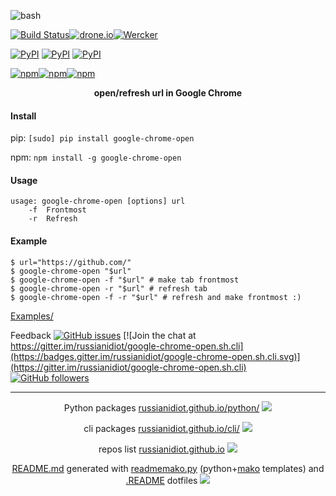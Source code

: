 ![bash](https://img.shields.io/badge/language-bash-blue.svg)

[![Build Status](https://travis-ci.org/russianidiot/google-chrome-open.sh.cli.svg?branch=master)](https://travis-ci.org/russianidiot/google-chrome-open.sh.cli)[![drone.io](https://drone.io/github.com/russianidiot/google-chrome-open.sh.cli/status.png)](https://drone.io/github.com/russianidiot/google-chrome-open.sh.cli)[![Wercker](https://app.wercker.com/status/9932df02a4eaef805f765bee62418b23/s/master)](https://app.wercker.com/#applications/57201c4f58d2b35867095a26/)

[![PyPI](https://img.shields.io/pypi/v/google-chrome-open.svg)](https://pypi.python.org/pypi/google-chrome-open)
[![PyPI](https://img.shields.io/pypi/dm/google-chrome-open.svg)](https://pypi.python.org/pypi/google-chrome-open)
[![PyPI](https://img.shields.io/pypi/dd/google-chrome-open.svg)](https://pypi.python.org/pypi/google-chrome-open)

[![npm](https://img.shields.io/npm/v/google-chrome-open.svg)](https://www.npmjs.com/package/google-chrome-open)[![npm](https://img.shields.io/npm/dm/google-chrome-open.svg)](https://www.npmjs.com/package/google-chrome-open)[![npm](https://img.shields.io/npm/dt/google-chrome-open.svg)](https://www.npmjs.com/package/google-chrome-open)

<p align="center">
    <b>open/refresh url in Google Chrome</b>
</p>

#### Install

pip: 
`[sudo] pip install google-chrome-open`

npm: 
`npm install -g google-chrome-open`

#### Usage

```shell
usage: google-chrome-open [options] url
	-f  Frontmost
	-r  Refresh
```

#### Example

```shell
$ url="https://github.com/"
$ google-chrome-open "$url"
$ google-chrome-open -f "$url" # make tab frontmost
$ google-chrome-open -r "$url" # refresh tab
$ google-chrome-open -f -r "$url" # refresh and make frontmost :)
```

[Examples/](https://github.com/russianidiot/google-chrome-open.sh.cli/tree/master/Examples)

Feedback
[![GitHub issues](https://img.shields.io/github/issues/russianidiot/google-chrome-open.sh.cli.svg)](https://github.com/russianidiot/google-chrome-open.sh.cli/issues)
[![Join the chat at https://gitter.im/russianidiot/google-chrome-open.sh.cli](https://badges.gitter.im/russianidiot/google-chrome-open.sh.cli.svg)](https://gitter.im/russianidiot/google-chrome-open.sh.cli)
[![GitHub followers](https://img.shields.io/github/followers/russianidiot.svg?style=social&label=Follow)](https://github.com/russianidiot)

* * *

<p align="center">
	Python packages <a href="http://russianidiot.github.io/python/">russianidiot.github.io/python/</a>
	<img src="http://russianidiot.github.io/images/python/16.png" />
</p>
<p align="center">
	cli packages <a href="http://russianidiot.github.io/python/">russianidiot.github.io/cli/</a>
<img src="http://russianidiot.github.io/images/cli/16.png" />
</p>

<p align="center">
	repos list <a href="http://russianidiot.github.io/">russianidiot.github.io</a> <img src="http://russianidiot.github.io/images/star/16.png" />
</p>

<p align="center">
	<a href="https://raw.githubusercontent.com/russianidiot/google-chrome-open.sh.cli/master/README.md">README.md</a> generated with <a href="https://github.com/russianidiot/readme-mako.py">readmemako.py</a> (python+<a href="http://www.makotemplates.org/">mako</a> templates) and <a href="https://github.com/russianidiot-dotfiles/.README">.README</a> dotfiles 
<img src="http://russianidiot.github.io/images/book/16.png">
</p>
